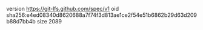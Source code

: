 version https://git-lfs.github.com/spec/v1
oid sha256:e4ed08340d8620688a7f74f3d813ae1ce2f54e51b6862b29d63d209b88d7bb4b
size 2089
